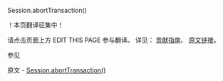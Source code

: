  Session.abortTransaction()

 ！本页翻译征集中！

请点击页面上方 EDIT THIS PAGE 参与翻译。
详见：
[贡献指南]( https://github.com/JinMuInfo/MongoDB-Manual-zh/blob/master/CONTRIBUTING.md )、
[原文链接](  https://docs.mongodb.com/manual/reference/method/Session.abortTransaction/  )。

 参见

原文 - [Session.abortTransaction()]( https://docs.mongodb.com/manual/reference/method/Session.abortTransaction/ )

